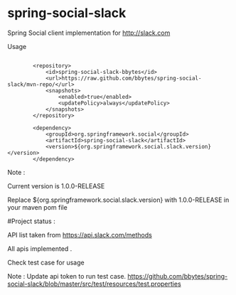# spring-social-slack
Spring Social client implementation for http://slack.com

Usage 


```

		<repository>
			<id>spring-social-slack-bbytes</id>
			<url>https://raw.github.com/bbytes/spring-social-slack/mvn-repo/</url>
			<snapshots>
				<enabled>true</enabled>
				<updatePolicy>always</updatePolicy>
			</snapshots>
		</repository>
```

```
		<dependency>
			<groupId>org.springframework.social</groupId>
			<artifactId>spring-social-slack</artifactId>
			<version>${org.springframework.social.slack.version}</version>
		</dependency>
```
Note :   

Current version is 1.0.0-RELEASE

Replace ${org.springframework.social.slack.version} with 1.0.0-RELEASE in your maven pom file 

#Project status : 

API list taken from  https://api.slack.com/methods

All apis implemented . 

Check test case for usage 

Note :
Update api token to run test case.
https://github.com/bbytes/spring-social-slack/blob/master/src/test/resources/test.properties


